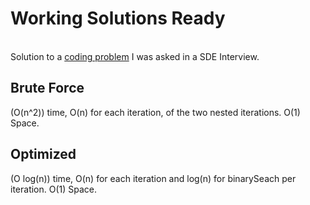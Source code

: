# Working Solutions Ready

<br>
Solution to a <a href="https://leetcode.com/problems/minimum-size-subarray-sum/description/">coding problem</a> I was asked in a SDE Interview.
<br>


## Brute Force

(O(n^2)) time, O(n) for each iteration, of the two nested iterations. O(1) Space.

## Optimized

(O log(n)) time, O(n) for each iteration and log(n) for binarySeach per iteration. O(1) Space.